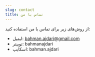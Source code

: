 ```yaml
---
slug: contact
title: تماس با من
---
```


از روش‌های زیر برای تماس با من استفاده کنید:

- ایمیل: bahman.ajdari@gmail.com
- توییتر: bahmanajdari
- اسکایپ: bahman.ajdari
